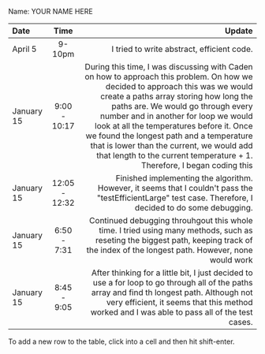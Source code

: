 Name: YOUR NAME HERE

| Date       |     Time      |                                                                                                                                                                                                                                                                                                                                                                                                                                                                 Update |
|:-----------|:-------------:|-----------------------------------------------------------------------------------------------------------------------------------------------------------------------------------------------------------------------------------------------------------------------------------------------------------------------------------------------------------------------------------------------------------------------------------------------------------------------:|
| April 5    |    9-10pm     |                                                                                                                                                                                                                                                                                                                                                                                                                             I tried to write abstract, efficient code. |
| January 15 | 9:00 - 10:17  | During this time, I was discussing with Caden on how to approach this problem. On how we decided to approach this was we would create a paths array storing how long the paths are. We would go through every number and in another for loop we would look at all the temperatures before it. Once we found the longest path and a temperature that is lower than the current, we would add that length to the current temperature + 1. Therefore, I began coding this |
| January 15 | 12:05 - 12:32 |                                                                                                                                                                                                                                                                                                             Finished implementing the algorithm. However, it seems that I couldn't pass the "testEfficientLarge" test case. Therefore, I decided to do some debugging. |
| January 15 |  6:50 - 7:31  |                                                                                                                                                                                                                                                                                Continued debugging throuhgout this whole time. I tried using many methods, such as reseting the biggest path, keeping track of the index of the longest path. However, none would work |
| January 15 |  8:45 - 9:05  |                                                                                                                                                                                                                           After thinking for a little bit, I just decided to use a for loop to go through all of the paths array and find th longest path. Although not very efficient, it seems that this method worked and I was able to pass all of the test cases. |

To add a new row to the table, click into a cell and then hit shift-enter.